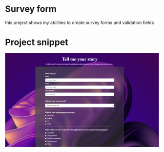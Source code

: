 # Survey form 
this project shows my abilities to create survey forms and validation fields

# Project snippet
![Preview](preview.jpg)
